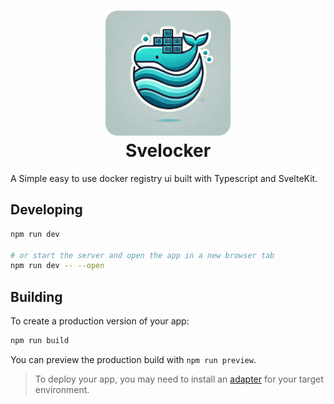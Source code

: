 # <div align="center"><img  src="./.gitlab/svelocker-logo-rounded.png" width="200"/> <br />Svelocker</div>

A Simple easy to use docker registry ui built with Typescript and SvelteKit.

## Developing

```bash
npm run dev

# or start the server and open the app in a new browser tab
npm run dev -- --open
```

## Building

To create a production version of your app:

```bash
npm run build
```

You can preview the production build with `npm run preview`.

> To deploy your app, you may need to install an [adapter](https://svelte.dev/docs/kit/adapters) for your target environment.
